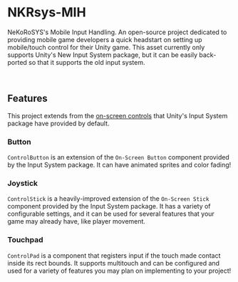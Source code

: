 # NKRsys-MIH
NeKoRoSYS's Mobile Input Handling. An open-source project dedicated to providing mobile game developers a quick headstart on setting up mobile/touch control for their Unity game. This asset currently only supports Unity's New Input System package, but it can be easily back-ported so that it supports the old input system.

<br>

## Features
This project extends from the [on-screen controls](https://docs.unity3d.com/Packages/com.unity.inputsystem@0.9/manual/OnScreen.html) that Unity's Input System package have provided by default.
### Button
`ControlButton` is an extension of the `On-Screen Button` component provided by the Input System package. It can have animated sprites and color fading!
### Joystick
`ControlStick` is a heavily-improved extension of the `On-Screen Stick` component provided by the Input System package. It has a variety of configurable settings, and it can be used for several features that your game may already have, like player movement.
### Touchpad
`ControlPad` is a component that registers input if the touch made contact inside its rect bounds. It supports multitouch and can be configured and used for a variety of features you may plan on implementing to your project!
